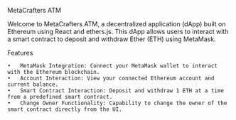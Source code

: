 MetaCrafters ATM

Welcome to MetaCrafters ATM, a decentralized application (dApp) built on Ethereum using React and ethers.js. This dApp allows users to interact with a smart contract to deposit and withdraw Ether (ETH) using MetaMask.

Features

	•	MetaMask Integration: Connect your MetaMask wallet to interact with the Ethereum blockchain.
	•	Account Interaction: View your connected Ethereum account and current balance.
	•	Smart Contract Interaction: Deposit and withdraw 1 ETH at a time from a predefined smart contract.
	•	Change Owner Functionality: Capability to change the owner of the smart contract directly from the UI.
